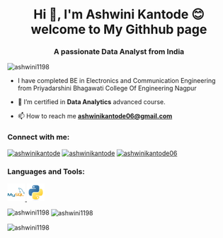 <h1 align="center">Hi 👋, I'm Ashwini Kantode 😊 welcome to My Githhub page</h1>
<h3 align="center">A passionate Data Analyst from India</h3>

<p align="left"> <img src="https://komarev.com/ghpvc/?username=ashwini1198&label=Profile%20views&color=0e75b6&style=flat" alt="ashwini1198" /> </p>

- I have completed BE in Electronics and Communication Engineering from Priyadarshini Bhagawati College Of Engineering Nagpur

- 🌱 I’m certified in **Data Analytics** advanced course.

- 📫 How to reach me **ashwinikantode06@gmail.com**

<h3 align="left">Connect with me:</h3>
<p align="left">
<a href="https://linkedin.com/in/ashwinikantode" target="blank"><img align="center" src="https://raw.githubusercontent.com/rahuldkjain/github-profile-readme-generator/master/src/images/icons/Social/linked-in-alt.svg" alt="ashwinikantode" height="30" width="40" /></a>
<a href="https://kaggle.com/ashwinikantode" target="blank"><img align="center" src="https://raw.githubusercontent.com/rahuldkjain/github-profile-readme-generator/master/src/images/icons/Social/kaggle.svg" alt="ashwinikantode" height="30" width="40" /></a>
<a href="https://www.hackerrank.com/ashwinikantode06" target="blank"><img align="center" src="https://raw.githubusercontent.com/rahuldkjain/github-profile-readme-generator/master/src/images/icons/Social/hackerrank.svg" alt="ashwinikantode06" height="30" width="40" /></a>
</p>

<h3 align="left">Languages and Tools:</h3>
<p align="left"> <a href="https://www.mysql.com/" target="_blank" rel="noreferrer"> <img src="https://raw.githubusercontent.com/devicons/devicon/master/icons/mysql/mysql-original-wordmark.svg" alt="mysql" width="40" height="40"/> </a> <a href="https://www.python.org" target="_blank" rel="noreferrer"> <img src="https://raw.githubusercontent.com/devicons/devicon/master/icons/python/python-original.svg" alt="python" width="40" height="40"/> </a> </p>

<p><img align="left" src="https://github-readme-stats.vercel.app/api/top-langs?username=ashwini1198&show_icons=true&locale=en&layout=compact" alt="ashwini1198" /></p>

<p>&nbsp;<img align="center" src="https://github-readme-stats.vercel.app/api?username=ashwini1198&show_icons=true&locale=en" alt="ashwini1198" /></p>

<p><img align="center" src="https://github-readme-streak-stats.herokuapp.com/?user=ashwini1198&" alt="ashwini1198" /></p>
